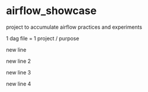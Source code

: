 # airflow_showcase

project to accumulate airflow practices and experiments

1 dag file = 1 project / purpose

new line

new line 2

new line 3

new line 4